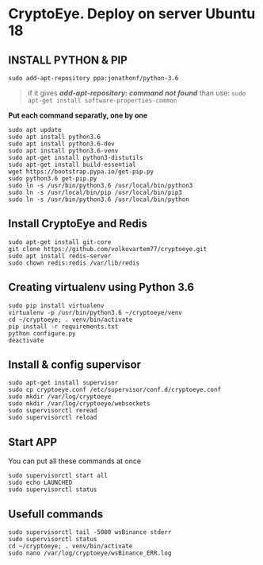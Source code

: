 # CryptoEye. Deploy on server Ubuntu 18

## INSTALL PYTHON & PIP

`sudo add-apt-repository ppa:jonathonf/python-3.6`  

> if it gives  ***add-apt-repository: command not found***   than use: `sudo apt-get install software-properties-common`

**Put each command separatly, one by one**
```
sudo apt update
sudo apt install python3.6
sudo apt install python3.6-dev
sudo apt install python3.6-venv
sudo apt-get install python3-distutils
sudo apt-get install build-essential
wget https://bootstrap.pypa.io/get-pip.py
sudo python3.6 get-pip.py
sudo ln -s /usr/bin/python3.6 /usr/local/bin/python3
sudo ln -s /usr/local/bin/pip /usr/local/bin/pip3
sudo ln -s /usr/bin/python3.6 /usr/local/bin/python
```



## Install CryptoEye and Redis

```
sudo apt-get install git-core
git clone https://github.com/volkovartem77/cryptoeye.git
sudo apt install redis-server
sudo chown redis:redis /var/lib/redis
```


## Creating virtualenv using Python 3.6

```
sudo pip install virtualenv
virtualenv -p /usr/bin/python3.6 ~/cryptoeye/venv
cd ~/cryptoeye; . venv/bin/activate
pip install -r requirements.txt
python configure.py
deactivate
```


## Install & config supervisor


```
sudo apt-get install supervisor
sudo cp cryptoeye.conf /etc/supervisor/conf.d/cryptoeye.conf
sudo mkdir /var/log/cryptoeye
sudo mkdir /var/log/cryptoeye/websockets
sudo supervisorctl reread
sudo supervisorctl reload
```



## Start APP

You can put all these commands at once

```
sudo supervisorctl start all
sudo echo LAUNCHED
sudo supervisorctl status

```


## Usefull commands

```
sudo supervisorctl tail -5000 wsBinance stderr
sudo supervisorctl status
cd ~/cryptoeye; . venv/bin/activate
sudo nano /var/log/cryptoeye/wsBinance_ERR.log
```




